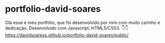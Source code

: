 # portfolio-david-soares
Olá esse é meu portfólio, que foi desenvolvido por mim com muito carinho e dedicação. Desenvolvido com Javascript, HTML5/CSS3.
👇👇
https://davidsoaress.github.io/portfolio-david-soares/public/
